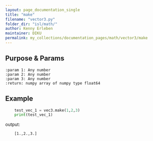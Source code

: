 ```yaml
---
layout: page_documentation_single
title: "make"
filename: "vector3.py"
folder_dir: "isl/math/"
author: Kenny Erleben
maintainer: DIKU
permalink: my_collections/documentation_pages/math/vector3/make
---
```

## Purpose & Params
    
    :param 1: Any number  
    :param 2: Any number 
    :param 3: Any number
    :return: numpy array of numpy type float64  

## Example
```python
    test_vec_1 = vec3.make(1,2,3)
    print(test_vec_1)
```
output:
```bash
    [1.,2.,3.]
```